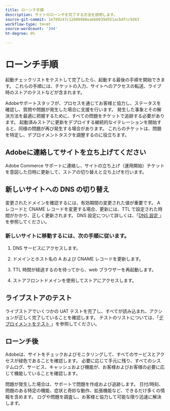 ```yaml
---
title: ローンチ手順
description: サイトのローンチを完了する方法を説明します。
source-git-commit: 1e789247c12009908eabb6039d951acbdfcc9263
workflow-type: tm+mt
source-wordcount: '344'
ht-degree: 0%

---
```


# ローンチ手順

起動チェックリストをテストして完了したら、起動する最後の手順を開始できます。 これらの手順には、チケットの入力、サイトへのアクセスの転送、ライブ時のストアのテストなどが含まれます。

Adobeサポートスタッフが、プロセスを通じてお客様と協力し、ステータスを確認し、質問や問題が発生した場合に支援を行います。 発生した事象とその解決方法を最適に把握するために、すべての問題をチケットで追跡する必要があります。 起動済みストアに更新をデプロイする継続的なイテレーションを開始すると、同様の問題が再び発生する場合があります。 これらのチケットは、問題を特定し、デプロイメントタスクを調整するのに役立ちます。

## Adobeに連絡してサイトを立ち上げてください

Adobe Commerce サポートに連絡し、サイトの立ち上げ（運用開始）チケットを意図した日時に更新して、ストアの切り替えと立ち上げを行います。

## 新しいサイトへの DNS の切り替え

変更されたドメインを確認するには、有効期間の変更された値が重要です。 A レコードと CNAME レコードを変更する場合、更新には、TTL で設定された時間がかかり、正しく更新されます。 DNS 設定について詳しくは、「[DNS 設定 &#x200B;](checklist.md#update-dns-configuration-with-production-settings)」を参照してください。

### 新しいサイトに移動するには、次の手順に従います。

1. DNS サービスにアクセスします。

1. ドメインとホスト名の A および CNAME レコードを更新します。

1. TTL 時間が経過するのを待ってから、web ブラウザーを再起動します。

1. ストアフロントドメインを使用してストアにアクセスします。

## ライブストアのテスト

ライブストアでいくつかの UAT テストを完了し、すべてが読み込まれ、アクションが正しく完了していることを確認します。 テストのリストについては、「[&#x200B; デプロイメントをテスト &#x200B;](../test/staging-and-production.md#complete-uat-testing)」を参照してください。

## ローンチ後

Adobeは、サイトをチェックおよびモニタリングして、すべてのサービスとアクセスが緑色であることを確認します。 必要に応じて手元に残り、すべてのシステムログ、サービス、キャッシュおよび機能が、お客様およびお客様の必要に応じて機能していることを確認します。

問題が発生した場合は、サポートで問題を作成および追跡します。 日付/時刻、問題のある特定の機能、症状と奇妙な動作、拡張機能など、できるだけ多くの情報を含めます。 ログや問題を調査し、お客様と協力して可能な限り迅速に解決します。
